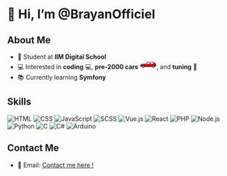 # 👋 Hi, I’m @BrayanOfficiel

## About Me 
- 🏫 Student at **IIM Digital School**
- 💻 Interested in **coding** 💻, **pre-2000 cars** <img src="vw2.svg" height="20px">, and **tuning** 🔧
- 📚 Currently learning **Symfony**

## Skills
![HTML](https://img.shields.io/badge/-HTML-E34F26?style=flat&logo=html5&logoColor=white)
![CSS](https://img.shields.io/badge/-CSS-1572B6?style=flat&logo=css3&logoColor=white)
![JavaScript](https://img.shields.io/badge/-JS-F7DF1E?style=flat&logo=javascript&logoColor=black)
![SCSS](https://img.shields.io/badge/-SCSS-CC6699?style=flat&logo=sass&logoColor=white)
![Vue.js](https://img.shields.io/badge/-Vue.js-42b883?style=flat&logo=vuedotjs&logoColor=white)
![React](https://img.shields.io/badge/-React-white?style=flat&logo=react&logoColor=61DBFB)
![PHP](https://img.shields.io/badge/-PHP-777BB4?style=flat&logo=php&logoColor=white)
![Node.js](https://img.shields.io/badge/-Node.js-215732?style=flat&logo=nodedotjs&logoColor=white)
![Python](https://img.shields.io/badge/-Python-3776AB?style=flat&logo=python&logoColor=white)
![C](https://img.shields.io/badge/-C-A8B9CC?style=flat&logo=c&logoColor=black)
![C#](https://img.shields.io/badge/-C%23-239120?style=flat&logo=csharp&logoColor=white)
![Arduino](https://img.shields.io/badge/-Arduino-00979D?style=flat&logo=arduino&logoColor=white)

## Contact Me
- 📧 Email: [Contact me here !](mailto:haider-rayan.boudjemeline@edu.devinci.fr)
